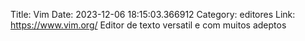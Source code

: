 Title: Vim
Date: 2023-12-06 18:15:03.366912
Category: editores
Link: https://www.vim.org/
Editor de texto versatil e com muitos adeptos

